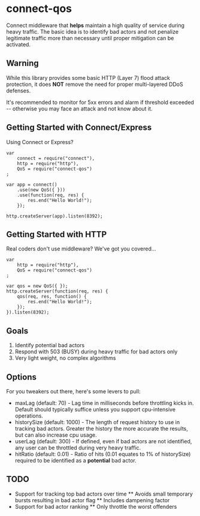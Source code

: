 # connect-qos

Connect middleware that **helps** maintain a high quality of service during heavy traffic. The basic
idea is to identify bad actors and not penalize legitimate traffic more than necessary until
proper mitigation can be activated.


## Warning

While this library provides some basic HTTP (Layer 7) flood attack protection,
it does **NOT** remove the need for proper multi-layered DDoS defenses.

It's recommended to monitor for 5xx errors and alarm if threshold exceeded --
otherwise you may face an attack and not know about it.


## Getting Started with Connect/Express

Using Connect or Express?

	var
		connect = require("connect"),
		http = require("http"),
		QoS = require("connect-qos")
	;

	var app = connect()
		.use(new QoS({ }))
		.use(function(req, res) {
			res.end("Hello World!");
		});

	http.createServer(app).listen(8392);

	
## Getting Started with HTTP

Real coders don't use middleware? We've got you covered...

	var
		http = require("http"),
		QoS = require("connect-qos")
	;

	var qos = new QoS({ });
	http.createServer(function(req, res) {
		qos(req, res, function() {
			res.end("Hello World!");
		});
	}).listen(8392);



## Goals

1. Identify potential bad actors
2. Respond with 503 (BUSY) during heavy traffic for bad actors only
3. Very light weight, no complex algorithms



## Options

For you tweakers out there, here's some levers to pull:

* maxLag (default: 70) - Lag time in milliseconds before throttling kicks in.
  Default should typically suffice unless you support cpu-intensive operations.
* historySize (default: 1000) - The length of request history to use in
  tracking bad actors. Greater the history the more accurate the results,
  but can also increase cpu usage.
* userLag (default: 300) - If defined, even if bad actors are not
  identified, any user can be throttled during very heavy traffic.
* hitRatio (default: 0.01) - Ratio of hits (0.01 equates to 1% of historySize)
  required to be identified as a **potential** bad actor.
  
  
## TODO

* Support for tracking top bad actors over time
** Avoids small temporary bursts resulting in bad actor flag
** Includes dampening factor
* Support for bad actor ranking
** Only throttle the worst offenders
